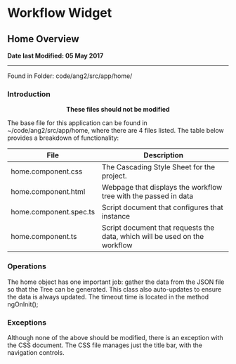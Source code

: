 # Workflow Widget

## Home Overview

**Date last Modified: 05 May 2017**

--------------------------------------------------------------------------------

Found in Folder: code/ang2/src/app/home/

### Introduction

<center>
  <strong>These files should not be modified</strong>
</center>

The base file for this application can be found in ~/code/ang2/src/app/home, where there are 4 files listed. The table below provides a breakdown of functionality:

File                   | Description
---------------------- | --------------------------------------------------------------------------
home.component.css     | The Cascading Style Sheet for the project.
home.component.html    | Webpage that displays the workflow tree with the passed in data
home.component.spec.ts | Script document that configures that instance
home.component.ts      | Script document that requests the data, which will be used on the workflow

### Operations

The home object has one important job: gather the data from the JSON file so that the Tree can be generated. This class also auto-updates to ensure the data is always updated. The timeout time is located in the method ngOnInit();

### Exceptions

Although none of the above should be modified, there is an exception with the CSS document. The CSS file manages just the title bar, with the navigation controls.
